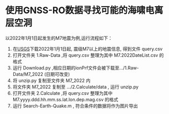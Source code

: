 # 使用GNSS-RO数据寻找可能的海啸电离层空洞

以2022年1月1日起发生的M7地震为例,运行流程如下：

1. 在[USGS](https://earthquake.usgs.gov/earthquakes/search/)下载2022年1月1日起, 震级M7以上的地震信息, 得到文件 query.csv
2. 打开文件夹 1.Raw-Data ,将 query.csv 整理为其中 M7.2022DateList.csv 的格式
3. 运行 Download.py ,相应日期的ionPrf文件会被下载至.../1.Raw-Data/M7_2022  (日期可改变)
4. 将 unzip.py 复制至文件夹 M7_2022 内
5. 将文件夹 M7_2022 复制至 .../2.Calculate/data , 运行 unzip.py
6. 打开文件夹 2.Calculate ,将 query.csv 整理为其中 M7.yyyy.ddd.hh.mm.ss.lat.lon.dep.mag.csv 的格式
7. 运行 Search-Earth-Quake.m , 符合条件的数据将作为图片导出
